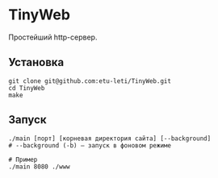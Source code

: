 # TinyWeb
Простейший http-сервер.

## Установка
```
git clone git@github.com:etu-leti/TinyWeb.git
cd TinyWeb
make
```

## Запуск
```
./main [порт] [корневая директория сайта] [--background]
# --background (-b) – запуск в фоновом режиме

# Пример
./main 8080 ./www
```